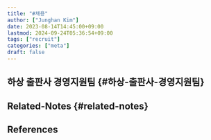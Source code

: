 ```yaml
---
title: "#채용"
author: ["Junghan Kim"]
date: 2023-08-14T14:45:00+09:00
lastmod: 2024-09-24T05:36:54+09:00
tags: ["recruit"]
categories: ["meta"]
draft: false
---
```


## 하상 출판사 경영지원팀 {#하상-출판사-경영지원팀}


## Related-Notes {#related-notes}

## References

<style>.csl-entry{text-indent: -1.5em; margin-left: 1.5em;}</style><div class="csl-bib-body">
</div>
